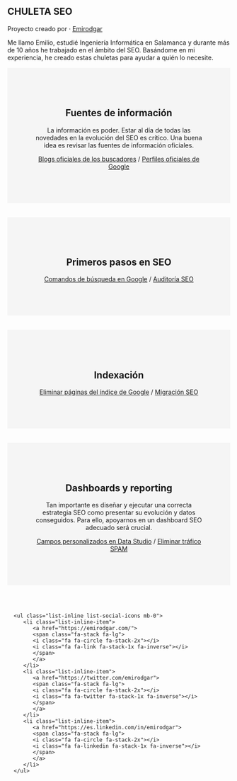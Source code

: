<section class="p-3 p-lg-5 d-flex d-column">
   <div class="my-auto">
      <h1 class="mb-0">CHULETA
         <span class="text-primary">SEO</span>
      </h1>
      <div class="subheading mb-5">Proyecto creado por ·
         <a href="https://emirodgar.com">Emirodgar</a>
      </div>
      <p class="mb-5">Me llamo Emilio, estudié Ingeniería Informática en Salamanca y durante más de 10 años he trabajado en el ámbito del SEO. Basándome en mi experiencia, he creado estas chuletas para ayudar a quién lo necesite.</p>

<div class="section-container" style="background: #f5f5f5;padding: 3.75rem;margin-top: 0.9375rem;text-align: center;">
        <h2>Fuentes de información</h2>
        <p>La información es poder. Estar al día de todas las novedades en la evolución del SEO es crítico. Una buena idea es revisar las fuentes de información oficiales.</p>
        <p><a href="https://chuletaseo.com/blogs-oficiales">Blogs oficiales de los buscadores</a> / <a href="https://chuletaseo.com/perfiles-oficiales-google">Perfiles oficiales de Google</a></p>
</div>

<br/>

<div class="section-container" style="background: #f5f5f5;padding: 3.75rem;margin-top: 0.9375rem;text-align: center;">
        <h2>Primeros pasos en SEO</h2>
        <p><a href="https://chuletaseo.com/comandos-busqueda-google">Comandos de búsqueda en Google</a> / <a href="https://chuletaseo.com/auditoria-seo">Auditoría SEO</a> </p>
</div>

<br/>

<div class="section-container" style="background: #f5f5f5;padding: 3.75rem;margin-top: 0.9375rem;text-align: center;">
        <h2>Indexación</h2>
        <p><a href="https://chuletaseo.com/eliminar-pagina-indexada-google">Eliminar páginas del índice de Google</a> / <a href="https://chuletaseo.com/migracion-seo">Migración SEO</a>
 </p>
</div>

<br/>



<div class="section-container" style="background: #f5f5f5;padding: 3.75rem;margin-top: 0.9375rem;text-align: center;">
        <h2>Dashboards y reporting</h2>
        <p>Tan importante es diseñar y ejecutar una correcta estrategia SEO como presentar su evolución y datos conseguidos. Para ello, apoyarnos en un dashboard SEO adecuado será crucial. </p>
        <p> <a href="https://chuletaseo.com/campos-personalizados-data-studio">Campos personalizados en Data Studio</a> / <a href="https://chuletaseo.com/eliminar-trafico-spam-robot">Eliminar tráfico SPAM</a> </p>
</div>

<br/><br/>

      <ul class="list-inline list-social-icons mb-0">
         <li class="list-inline-item">
            <a href="https://emirodgar.com/">
            <span class="fa-stack fa-lg">
            <i class="fa fa-circle fa-stack-2x"></i>
            <i class="fa fa-link fa-stack-1x fa-inverse"></i>
            </span>
            </a>
         </li>
         <li class="list-inline-item">
            <a href="https://twitter.com/emirodgar">
            <span class="fa-stack fa-lg">
            <i class="fa fa-circle fa-stack-2x"></i>
            <i class="fa fa-twitter fa-stack-1x fa-inverse"></i>
            </span>
            </a>
         </li>
         <li class="list-inline-item">
            <a href="https://es.linkedin.com/in/emirodgar">
            <span class="fa-stack fa-lg">
            <i class="fa fa-circle fa-stack-2x"></i>
            <i class="fa fa-linkedin fa-stack-1x fa-inverse"></i>
            </span>
            </a>
         </li>
      </ul>
   </div>
</section>
<!--stackedit_data:
eyJoaXN0b3J5IjpbNDc5NDQ1NjYxLC0xNzIxODI2NzAwLC0xOD
I0NjY5MjI5LDExMDg4Mjk3ODIsLTEzNDA2NDMwMDQsLTQ0OTU2
OTE0LDIwNzQ4MDg5NjYsMTI1NTg3MzU3MywxMTUzNTg2MDc0LC
0xMTQ4MDYyMjQsMTI1NjU3OTE2OCwxMzQ0MTExNTAzLDE3ODM5
MDM3MDFdfQ==
-->